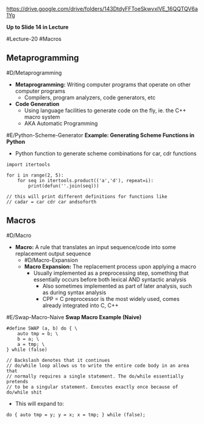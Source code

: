 https://drive.google.com/drive/folders/143DtdyFFToeSkwvxlVE_16QQTQV6a1Yg

**Up to Slide 14 in Lecture**

#Lecture-20
#Macros
## Metaprogramming
#D/Metaprogramming
- **Metaprogramming:** Writing computer programs that operate on other computer programs
	- Compilers, program analyzers, code generators, etc
- **Code Generation**
	- Using language facilities to generate code on the fly, ie. the C++ macro system
	- AKA Automatic Programming

#E/Python-Scheme-Generator
**Example: Generating Scheme Functions in Python**
- Python function to generate scheme combinations for car, cdr functions
```
import itertools

for i in range(2, 5):
	for seq in itertools.product(('a','d'), repeat=i):
		print(defun(''.join(seq)))

// this will print different definitions for functions like 
// cadar = car cdr car andsoforth
```

## Macros
#D/Macro
- **Macro:** A rule that translates an input sequence/code into some replacement output sequence
	- #D/Macro-Expansion
	- **Macro Expansion:** The replacement process upon applying a macro
		- Usually implemented as a preprocessing step, something that essentially occurs before both lexical AND syntactic analysis
			- Also sometimes implemented as part of later analysis, such as during syntax analysis
			- CPP = C preprocessor is the most widely used, comes already integrated into C, C++

#E/Swap-Macro-Naive
**Swap Macro Example (Naive)**
```
#define SWAP (a, b) do { \
	auto tmp = b; \
	b = a; \
	a = tmp; \
} while (false)

// Backslash denotes that it continues
// do/while loop allows us to write the entire code body in an area that
// normally requires a single statement. The do/while essentially pretends
// to be a singular statement. Executes exactly once because of do/while shit
```
 - This will expand to:
```
do { auto tmp = y; y = x; x = tmp; } while (false);
```